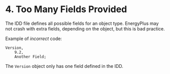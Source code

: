 # 4. Too Many Fields Provided

The IDD file defines all possible fields for an object type. EnergyPlus
may not crash with extra fields, depending on the object, but this
is bad practice.

Example of *incorrect* code:

```
Version,
    9.2,
    Another Field;
```

The `Version` object only has one field defined in the IDD.
